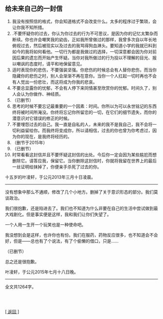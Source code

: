 ## 给未来自己的一封信

1. 我没有按照信的格式，你会知道格式不会改变什么。太多的程序过于繁琐，会让你我不知所措。
2. .不要怀疑你的过去，你认为你过去的行为不可思议，是因为你的记忆太繁杂而断续。你也许会嘲笑我的幼齿，正如我所曾做过的那样，我曾多次自以年长地俯视过去，然后被现实以及过去的我骂得狗血淋头。要知道小学的我就已料到如今的我将如何看他。一切行为都是我做过的选择，一切深意都会因为你对前因后果的遗忘而开始产生怀疑。当你对我所做过的行为投以不理解的目光、报以嘲讽的态度时，请平和地保留意见。
3. 适时表现你的悲伤，不要强装坚强。你悲伤的时候总会有人替你悲伤，而当你隐藏你的悲伤之时，别人会渐渐不再在意你。当你一个人扛起一切时再也不会有人觉出一份悲壮，而这将成为你我的悲哀。
4. 不要总显露你的忧郁，不会有人停下来同情甚至欣赏你的忧郁。时间久了，别人会认为你做作、神经质。
5. （已删节）
6. 思考的时候不要忘记最重要的一个因素：时间。你所以为可以永世铭记的东西终将被时间所淹没。你终将忘记你所留恋的一切，在它们的细节遗失，而你的潜意识对它错误的修正的时候。
7. 不要埋怨过去的自己。我一直是自私的人，未来的我不是我自己，我不会将一切利益留给你。而我终将变成你，所以请相信，过去的你也曾为你考虑过，因为你的现在，是我终将经历的。
8. （删节于2015年）
9. （已删节）
10. 时常看看这封信并且不要怀疑这封信的出处。今后你一定会因为某些尴尬而想删除它。请答应我，保留它。当你删除这封信时，你就将我留在世界上的最后一丝证明给抹掉了，你便亲手杀死了过去的你。

十五岁的叶凌轩，于公元2013年三月十日凌晨。

------

没有想象中那么不通顺，修改了几个小地方。删掉了关于意识形态的部分。我们莫谈政治。

我们很抱歉，还是陷进去了。我们也不知道为什么非要在自己的生活中尝试做到最大戏剧化。但是事实便是这样，我和我们让你们失望了。

一个人用一生开一个玩笑也是一种使命吧。

我没想到会是这样，也许你也有份。我们在服药，药物反应很多，也不知道会不会好，但是——总也有了个说法，有了个偷懒的借口，只是……

（已删节）

总之还是很抱歉。

叶凌轩，于公元2015年七月十八日晚。

------

全文共1264字。

<br>

<br>

[[ 返回 ]](navigation.md)
